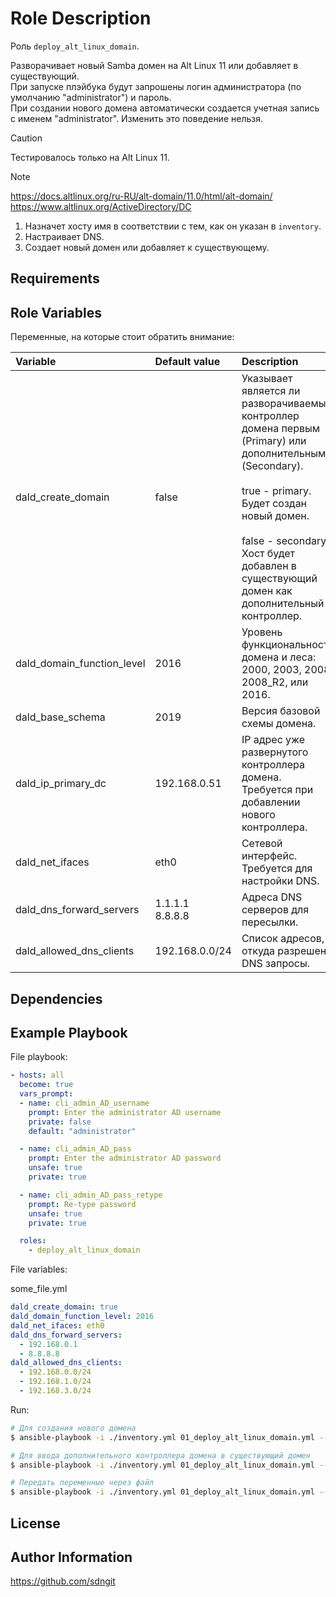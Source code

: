 Role Description
=========

Роль `deploy_alt_linux_domain`.

Разворачивает новый Samba домен на Alt Linux 11 или добавляет в существующий.\
При запуске плэйбука будут запрошены логин администратора (по умолчанию "administrator") и пароль.\
При создании нового домена автоматически создается учетная запись с именем "administrator". Изменить это поведение нельзя.


> [!CAUTION]
> Тестировалось только на Alt Linux 11.


> [!NOTE]
> https://docs.altlinux.org/ru-RU/alt-domain/11.0/html/alt-domain/ \
> https://www.altlinux.org/ActiveDirectory/DC


1. Назначет хосту имя в соответствии с тем, как он указан в `inventory`.
2. Настраивает DNS.
3. Создает новый домен или добавляет к существующему.


Requirements
------------



Role Variables
--------------

Переменные, на которые стоит обратить внимание:

| **Variable**               | **Default value**                                                                                                 | **Description**                                                                                                                                                                                                                                                   |
| :------------------------- | :---------------------------------------------------------------------------------------------------------------- | :---------------------------------------------------------------------------------------------------------------------------------------------------------------------------------------------------------------------------------------------------------------- |
| dald_create_domain         | false                                                                                                             | Указывает является ли разворачиваемый контроллер домена первым (Primary) или дополнительным (Secondary).<br><br>true - primary.<br>Будет создан новый домен.<br><br>false - secondary.<br>Хост будет добавлен в существующий домен как дополнительный контроллер. |
| dald_domain_function_level | 2016                                                                                                              | Уровень функциональности домена и леса: 2000, 2003, 2008, 2008_R2, или 2016.                                                                                                                                                                                      |
| dald_base_schema           | 2019                                                                                                              | Версия базовой схемы домена.                                                                                                                                                                                                                                      |
| dald_ip_primary_dc         |192.168.0.51                                                                                                       | IP адрес уже развернутого контроллера домена. Требуется при добавлении нового контроллера.                                                                                                                                                                        |
| dald_net_ifaces            | eth0                                                                                                              | Сетевой интерфейс. Требуется для настройки DNS.                                                                                                                                                                                                                   |
| dald_dns_forward_servers   | 1.1.1.1<br>8.8.8.8                                                                                                | Адреса DNS серверов для пересылки.                                                                                                                                                                                                                                |
| dald_allowed_dns_clients   | 192.168.0.0/24                                                                                                    | Список адресов, откуда разрешены DNS запросы.                                                                                                                                                                                                                     |


Dependencies
------------



Example Playbook
----------------

File playbook:
```yaml
- hosts: all
  become: true
  vars_prompt:
  - name: cli_admin_AD_username
    prompt: Enter the administrator AD username
    private: false
    default: "administrator"

  - name: cli_admin_AD_pass
    prompt: Enter the administrator AD password
    unsafe: true
    private: true

  - name: cli_admin_AD_pass_retype
    prompt: Re-type password
    unsafe: true
    private: true

  roles:
    - deploy_alt_linux_domain
```

File variables:

some_file.yml
```YAML
dald_create_domain: true
dald_domain_function_level: 2016
dald_net_ifaces: eth0
dald_dns_forward_servers:
  - 192.168.0.1
  - 8.8.8.8
dald_allowed_dns_clients:
  - 192.168.0.0/24
  - 192.168.1.0/24
  - 192.168.3.0/24
```

Run:
```bash
# Для создания нового домена
$ ansible-playbook -i ./inventory.yml 01_deploy_alt_linux_domain.yml --ask-pass -u root -l "dc1.test.alt" -e "dald_create_domain=true"

# Для ввода дополнительного контроллера домена в существующий домен
$ ansible-playbook -i ./inventory.yml 01_deploy_alt_linux_domain.yml --ask-pass -u root -l "dc2.test.alt"

# Передать переменные через файл
$ ansible-playbook -i ./inventory.yml 01_deploy_alt_linux_domain.yml --ask-pass -u root -l "dc1.test.alt" -e "@some_file.yml"
```


License
-------



Author Information
------------------

https://github.com/sdngit
